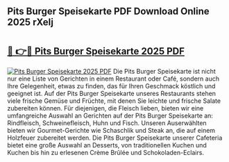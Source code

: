 ## Pits Burger Speisekarte PDF Download Online 2025 rXeIj

# <h2><a href="http://gc6sdoc.nevu.top/?p=Pits+Burger+Speisekarte">🔗 👉🔴 Pits Burger Speisekarte 2025 PDF</a></h2>

[![Pits Burger Speisekarte 2025 PDF](https://i.imgur.com/dBaPXMq.png)](http://gc6sdoc.nevu.top/?p=Pits+Burger+Speisekarte)
Die Pits Burger Speisekarte ist nicht nur eine Liste von Gerichten in einem Restaurant oder Café, sondern auch Ihre Gelegenheit, etwas zu finden, das für Ihren Geschmack köstlich und geeignet ist. Auf der Pits Burger Speisekarte unseres Restaurants stehen viele frische Gemüse und Früchte, mit denen Sie leichte und frische Salate zubereiten können. Für diejenigen, die Fleisch lieben, bieten wir eine umfangreiche Auswahl an Gerichten auf der Pits Burger Speisekarte an: Rindfleisch, Schweinefleisch, Huhn und Fisch. Unseren Auserwählten bieten wir Gourmet-Gerichte wie Schaschlik und Steak an, die auf einem Holzfeuer zubereitet werden. Die Pits Burger Speisekarte unserer Cafeteria bietet eine große Auswahl an Desserts, von traditionellen Kuchen und Kuchen bis hin zu erlesenen Crème Brûlée und Schokoladen-Eclairs.
